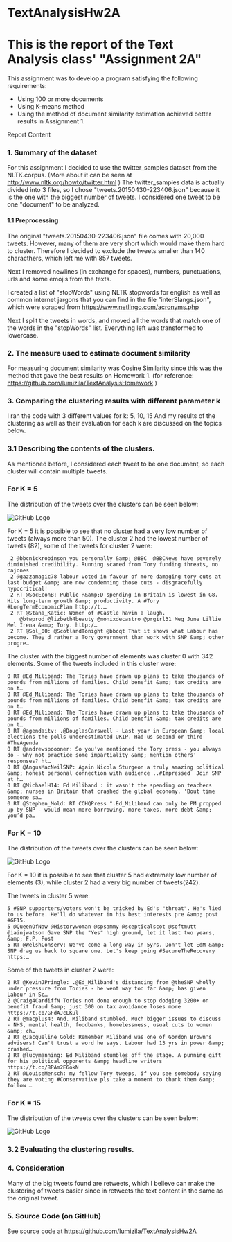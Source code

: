 # TextAnalysisHw2A

# This is the report of the Text Analysis class' "Assignment 2A"

This assignment was to develop a program satisfying the following requirements:
- Using 100 or more documents
- Using K-means method
- Using the method of document similarity estimation achieved better results in Assignment 1.  

Report
Content
  ### 1. Summary of the dataset
  
  For this assignment I decided to use the twitter_samples dataset from the NLTK.corpus. (More about it can be seen at http://www.nltk.org/howto/twitter.html )
  The twitter_samples data is actually divided into 3 files, so I chose "tweets.20150430-223406.json" because it is the one with the biggest number of tweets.
  I considered one tweet to be one "document" to be analyzed. 
  
  #### 1.1 Preprocessing 
    
   The original "tweets.20150430-223406.json" file comes with 20,000 tweets. However, many of them are very short which would make them hard to cluster. 
   Therefore I decided to exclude the tweets smaller than 140 characthers, which left me with 857 tweets. 
    
   Next I removed newlines (in exchange for spaces), numbers, punctuations, urls and some emojis from the texts.  
    
   I created a list of "stopWords" using NLTK stopwords for english as well as common internet jargons that you can find in the file "interSlangs.json", which were scraped from https://www.netlingo.com/acronyms.php  
    
   Next I split the tweets in words, and moved all the words that match one of the words in the "stopWords" list. Everything left was transformed to lowercase. 
  
  ### 2. The measure used to estimate document similarity
     
   For measuring document similarity was Cosine Similarity since this was the method that gave the best results on Homework 1.
   (for reference: https://github.com/lumizila/TextAnalysisHomework ) 
    
  ### 3. Comparing the clustering results with different parameter k
  
  I ran the code with 3 different values for k: 5, 10, 15
  And my results of the clustering as well as their evaluation for each k are discussed on the topics below. 
  
  ### 3.1 Describing the contents of the clusters.
  
  As mentioned before, I considered each tweet to be one document, so each cluster will contain multiple tweets. 
 
  ### For K = 5
    
The distribution of the tweets over the clusters can be seen below:
    
  ![GitHub Logo](/K5.png)

For K = 5 it is possible to see that no cluster had a very low number of tweets (always more than 50). The cluster 2 had the lowest number of tweets (82), some of the tweets for cluster 2 were:
     
     2 @bbcnickrobinson you personally &amp; @BBC  @BBCNews have severely diminished credibility. Running scared from Tory funding threats, no cajones
     2 @gazzamagic78 labour voted in favour of more damaging tory cuts at last budget &amp; are now condemning those cuts - disgracefully hypocritical!
     2 RT @SocEconB: Public R&amp;D spending in Britain is lowest in G8. Hits long-term growth &amp; productivity. A #Tory #LongTermEconomicPlan http://t.…
     2 RT @Stana_Katic: Women of #Castle havin a laugh.
        @btwprod @lizbeth4beauty @monixdecastro @prgirl31 Meg June Lillie Mel Irena &amp; Tory. http:/…
     2 RT @Sol_00: @ScotlandTonight @bbcqt That it shows what Labour has become. They'd rather a Tory government than work with SNP &amp; other progre…

The cluster with the biggest number of elements was cluster 0 with 342 elements. Some of the tweets included in this cluster were: 
    
    0 RT @Ed_Miliband: The Tories have drawn up plans to take thousands of pounds from millions of families. Child benefit &amp; tax credits are on t…
    0 RT @Ed_Miliband: The Tories have drawn up plans to take thousands of pounds from millions of families. Child benefit &amp; tax credits are on t…
    0 RT @Ed_Miliband: The Tories have drawn up plans to take thousands of pounds from millions of families. Child benefit &amp; tax credits are on t…
    0 RT @agendaitv: .@DouglasCarswell - Last year in European &amp; local elections the polls underestimated UKIP. Had us second or third #TheAgenda
    0 RT @andrewspoooner: So you've mentioned the Tory press - you always do - why not practice some impartiality &amp; mention others' responses? ht…
    0 RT @AngusMacNeilSNP: Again Nicola Sturgeon a truly amazing political &amp; honest personal connection with audience ..#Impressed  Join SNP at h…
    0 RT @MichaelH14: Ed Miliband : it wasn't the spending on teachers &amp; nurses in Britain that crashed the global economy. 'Bout time someone sa…
    0 RT @Stephen_Mold: RT CCHQPress ".Ed_Miliband can only be PM propped up by SNP - would mean more borrowing, more taxes, more debt &amp; you’d pa…

  ### For K = 10
  
The distribution of the tweets over the clusters can be seen below:

  ![GitHub Logo](/K10.png)
    
For K = 10 it is possible to see that cluster 5 had extremely low number of elements (3), while cluster 2 had a very big number of tweets(242).

The tweets in cluster 5 were:
  
    5 #SNP supporters/voters won't be tricked by Ed's "threat". He's lied to us before. He'll do whatever in his best interests pre &amp; post #GE15.
    5 @QueenOfNaw @Historywoman @spsammy @scepticalscot @softmutt @iainjwatson Gave SNP the "Yes" high ground, let it last two years, &amp; F.P. Post
    5 RT @WelshConserv: We've come a long way in 5yrs. Don't let EdM &amp; SNP drag us back to square one. Let's keep going #SecureTheRecovery https:…
    
Some of the tweets in cluster 2 were:

    2 RT @KevinJPringle: .@Ed_Miliband's distancing from @theSNP wholly under pressure from Tories - he went way too far &amp; has given Labour in Sc…
    2 @Craig4CardiffN Tories not done enough to stop dodging 3200+ on benefit fraud &amp; just 300 on tax avoidance loses more https://t.co/GFdAJcLKul
    2 RT @macplus4: And. Miliband stumbled. Much bigger issues to discuss - NHS, mental health, foodbanks, homelessness, usual cuts to women &amp; ch…
    2 RT @Jacqueline_Gold: Remember Miliband was one of Gordon Brown's advisers! Can't trust a word he says. Labour had 13 yrs in power &amp; crashed…
    2 RT @lucymanning: Ed Miliband stumbles off the stage. A punning gift for his political opponents &amp; headline writers  https://t.co/8PAm2E6okN
    2 RT @LouiseMensch: my fellow Tory tweeps, if you see somebody saying they are voting #Conservative pls take a moment to thank them &amp; follow …

  ### For K = 15
 
The distribution of the tweets over the clusters can be seen below:

  ![GitHub Logo](/K15.png)
  
  ### 3.2 Evaluating the clustering results.
  
  ### 4. Consideration 
  
  Many of the big tweets found are retweets, which I believe can make the clustering of tweets easier since in retweets the text content in the same as the original tweet. 
  
  ### 5. Source Code  (on GitHub)
  See source code at https://github.com/lumizila/TextAnalysisHw2A
